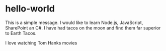 # hello-world

This is a simple message. I would like to learn Node.js, JavaScript, SharePoint an C#. I have had tacos on the moon and find them far superior to Earth Tacos.

I love watching Tom Hanks movies
